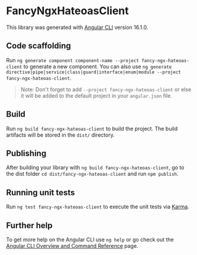 # FancyNgxHateoasClient

This library was generated with [Angular CLI](https://github.com/angular/angular-cli) version 16.1.0.

## Code scaffolding

Run `ng generate component component-name --project fancy-ngx-hateoas-client` to generate a new component. You can also use `ng generate directive|pipe|service|class|guard|interface|enum|module --project fancy-ngx-hateoas-client`.
> Note: Don't forget to add `--project fancy-ngx-hateoas-client` or else it will be added to the default project in your `angular.json` file. 

## Build

Run `ng build fancy-ngx-hateoas-client` to build the project. The build artifacts will be stored in the `dist/` directory.

## Publishing

After building your library with `ng build fancy-ngx-hateoas-client`, go to the dist folder `cd dist/fancy-ngx-hateoas-client` and run `npm publish`.

## Running unit tests

Run `ng test fancy-ngx-hateoas-client` to execute the unit tests via [Karma](https://karma-runner.github.io).

## Further help

To get more help on the Angular CLI use `ng help` or go check out the [Angular CLI Overview and Command Reference](https://angular.io/cli) page.
